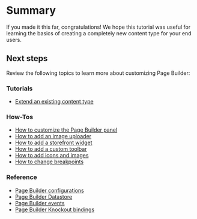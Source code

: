 # Summary

If you made it this far, congratulations! We hope this tutorial was useful for learning the basics of creating a completely new content type for your end users. 

## Next steps
Review the following topics to learn more about customizing Page Builder:

### Tutorials

- [Extend an existing content type](../extend-existing-content-type/overview.md)

### How-Tos

- [How to customize the Page Builder panel](../how-to/how-to-customize-panel.md)
- [How to add an image uploader](../how-to/how-to-add-image-uploader.md)
- [How to add a storefront widget](../how-to/how-to-add-storefront-widget.md)
- [How to add a custom toolbar](../how-to/how-to-add-custom-toolbar.md)
- [How to add icons and images](../how-to/how-to-add-icons-images.md)
- [How to change breakpoints](../how-to/how-to-change-breakpoints.md)

### Reference

- [Page Builder configurations](../reference/configurations.md)
- [Page Builder Datastore](../reference/data-store.md)
- [Page Builder events](../reference/events.md)
- [Page Builder Knockout bindings](../reference/knockout-bindings.md)

